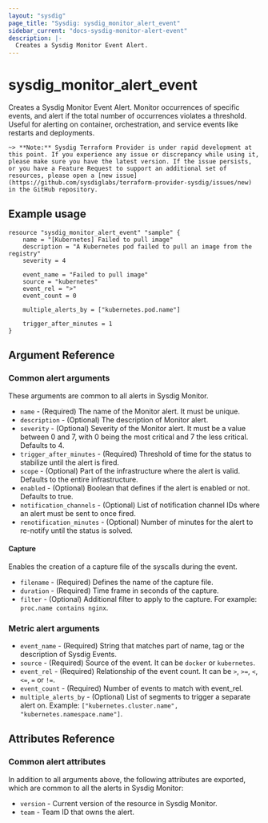 ```yaml
---
layout: "sysdig"
page_title: "Sysdig: sysdig_monitor_alert_event"
sidebar_current: "docs-sysdig-monitor-alert-event"
description: |-
  Creates a Sysdig Monitor Event Alert.
---
```


# sysdig\_monitor\_alert\_event

Creates a Sysdig Monitor Event Alert. Monitor occurrences of specific events, and alert if the total 
number of occurrences violates a threshold. Useful for alerting on container, orchestration, and 
service events like restarts and deployments.

`~> **Note:** Sysdig Terraform Provider is under rapid development at this point. If you experience any issue or discrepancy while using it, please make sure you have the latest version. If the issue persists, or you have a Feature Request to support an additional set of resources, please open a [new issue](https://github.com/sysdiglabs/terraform-provider-sysdig/issues/new) in the GitHub repository.`

## Example usage

```hcl
resource "sysdig_monitor_alert_event" "sample" {
	name = "[Kubernetes] Failed to pull image"
	description = "A Kubernetes pod failed to pull an image from the registry"
	severity = 4

	event_name = "Failed to pull image"
	source = "kubernetes"
	event_rel = ">"
	event_count = 0

	multiple_alerts_by = ["kubernetes.pod.name"]
	
	trigger_after_minutes = 1
}
```

## Argument Reference

### Common alert arguments

These arguments are common to all alerts in Sysdig Monitor.

* `name` - (Required) The name of the Monitor alert. It must be unique.
* `description` - (Optional) The description of Monitor alert.
* `severity` - (Optional) Severity of the Monitor alert. It must be a value between 0 and 7,
               with 0 being the most critical and 7 the less critical. Defaults to 4.
* `trigger_after_minutes` - (Required) Threshold of time for the status to stabilize until the alert is fired.
* `scope` - (Optional) Part of the infrastructure where the alert is valid. Defaults to the entire infrastructure. 
* `enabled` - (Optional) Boolean that defines if the alert is enabled or not. Defaults to true.
* `notification_channels` - (Optional) List of notification channel IDs where an alert must be sent to once fired.
* `renotification_minutes` - (Optional) Number of minutes for the alert to re-notify until the status is solved.
 

#### Capture

Enables the creation of a capture file of the syscalls during the event.

* `filename` - (Required) Defines the name of the capture file.
* `duration` - (Required) Time frame in seconds of the capture.
* `filter` - (Optional) Additional filter to apply to the capture. For example: `proc.name contains nginx`.

### Metric alert arguments

* `event_name` - (Required) String that matches part of name, tag or the description of Sysdig Events.
* `source` - (Required) Source of the event. It can be `docker` or `kubernetes`. 
* `event_rel` - (Required) Relationship of the event count. It can be `>`, `>=`, `<`, `<=`, `=` or `!=`.
* `event_count` - (Required) Number of events to match with event_rel.
* `multiple_alerts_by` - (Optional) List of segments to trigger a separate alert on. Example: `["kubernetes.cluster.name", "kubernetes.namespace.name"]`.  

## Attributes Reference

### Common alert attributes

In addition to all arguments above, the following attributes are exported, which are common to all the
alerts in Sysdig Monitor:

* `version` - Current version of the resource in Sysdig Monitor.
* `team` - Team ID that owns the alert.